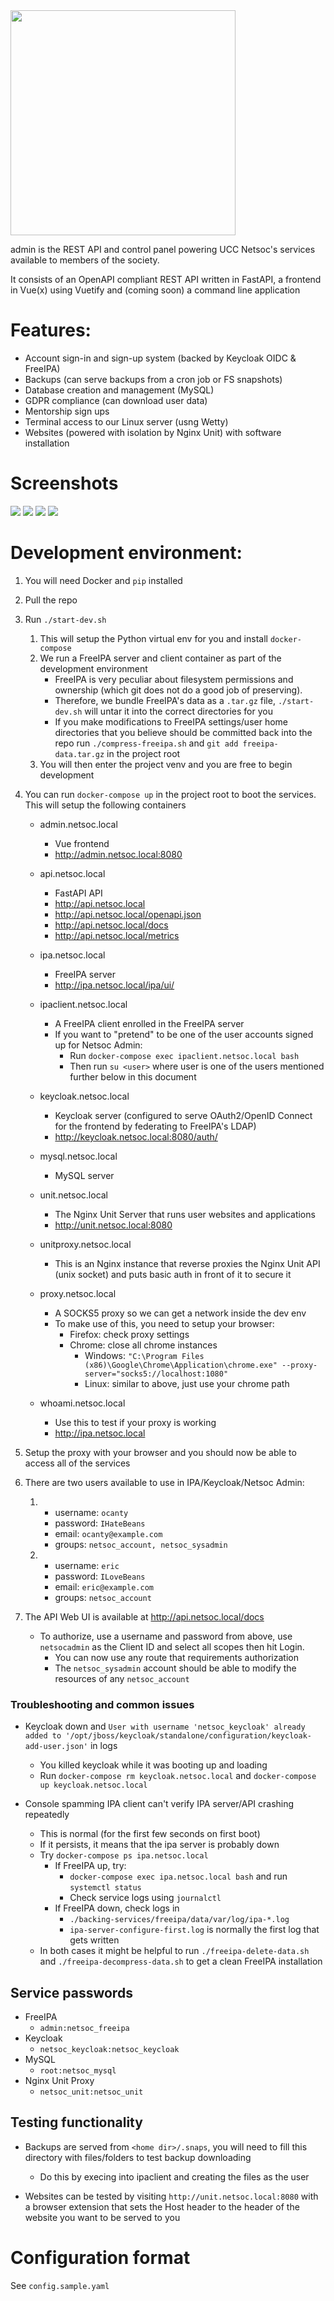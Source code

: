 <img src="ui/src/assets/admin-logo-inverted.svg" width="360"/>

admin is the REST API and control panel powering UCC Netsoc's services available to members of the society.

It consists of an OpenAPI compliant REST API written in FastAPI, a frontend in Vue(x) using Vuetify and (coming soon) a command line application

# Features:
* Account sign-in and sign-up system (backed by Keycloak OIDC & FreeIPA)
* Backups (can serve backups from a cron job or FS snapshots)
* Database creation and management (MySQL)
* GDPR compliance (can download user data)
* Mentorship sign ups
* Terminal access to our Linux server (usng Wetty)
* Websites (powered with isolation by Nginx Unit) with software installation

# Screenshots
![](./screenshots/s1.PNG)
![](./screenshots/s2.PNG)
![](./screenshots/s3.PNG)
![](./screenshots/s4.PNG)

# Development environment:

1. You will need Docker and `pip` installed

1. Pull the repo
1. Run `./start-dev.sh`

    1. This will setup the Python virtual env for you and install `docker-compose`
    1. We run a FreeIPA server and client container as part of the development environment
        * FreeIPA is very peculiar about filesystem permissions and ownership (which git does not do a good job of preserving).
        * Therefore, we bundle FreeIPA's data as a `.tar.gz` file, `./start-dev.sh` will untar it into the correct directories for you
        * If you make modifications to FreeIPA settings/user home directories that you believe should be committed back into the repo run `./compress-freeipa.sh` and `git add freeipa-data.tar.gz` in the project root
    1. You will then enter the project venv and you are free to begin development
1. You can run `docker-compose up` in the project root to boot the services. This will setup the following containers
  
    * admin.netsoc.local
      * Vue frontend
      * http://admin.netsoc.local:8080
    * api.netsoc.local
      * FastAPI API 
      * http://api.netsoc.local
      * http://api.netsoc.local/openapi.json
      * http://api.netsoc.local/docs
      * http://api.netsoc.local/metrics
    * ipa.netsoc.local
      * FreeIPA server
      * http://ipa.netsoc.local/ipa/ui/
    * ipaclient.netsoc.local
      * A FreeIPA client enrolled in the FreeIPA server
      * If you want to "pretend" to be one of the user accounts signed up for Netsoc Admin:
        * Run `docker-compose exec ipaclient.netsoc.local bash`
        * Then run `su <user>` where user is one of the users mentioned further below in this document
    * keycloak.netsoc.local
      * Keycloak server (configured to serve OAuth2/OpenID Connect for the frontend by federating to FreeIPA's LDAP)
      * http://keycloak.netsoc.local:8080/auth/
    * mysql.netsoc.local
      * MySQL server
    * unit.netsoc.local
      * The Nginx Unit Server that runs user websites and applications
      * http://unit.netsoc.local:8080
    * unitproxy.netsoc.local
      * This is an Nginx instance that reverse proxies the Nginx Unit API (unix socket) and puts basic auth in front of it to secure it
    
    * proxy.netsoc.local
      * A SOCKS5 proxy so we can get a network inside the dev env
      * To make use of this, you need to setup your browser:
        * Firefox: check proxy settings
        * Chrome: close all chrome instances
            * Windows: `"C:\Program Files (x86)\Google\Chrome\Application\chrome.exe" --proxy-server="socks5://localhost:1080"`
            * Linux: similar to above, just use your chrome path
    * whoami.netsoc.local
      * Use this to test if your proxy is working
      * http://ipa.netsoc.local
1. Setup the proxy with your browser and you should now be able to access all of the services
1. There are two users available to use in IPA/Keycloak/Netsoc Admin:
    
    1.
        * username: `ocanty`
        * password: `IHateBeans`
        * email: `ocanty@example.com`
        * groups: `netsoc_account, netsoc_sysadmin`
    2.
        * username: `eric`
        * password: `ILoveBeans`
        * email: `eric@example.com`
        * groups: `netsoc_account`
1. The API Web UI is available at http://api.netsoc.local/docs
  
    * To authorize, use a username and password from above, use `netsocadmin` as the Client ID and select all scopes then hit Login.
      * You can now use any route that requirements authorization
      * The `netsoc_sysadmin` account should be able to modify the resources of any `netsoc_account`

### Troubleshooting and common issues

* Keycloak down and  `User with username 'netsoc_keycloak' already added to '/opt/jboss/keycloak/standalone/configuration/keycloak-add-user.json'` in logs
  * You killed keycloak while it was booting up and loading
  * Run `docker-compose rm keycloak.netsoc.local` and `docker-compose up keycloak.netsoc.local`

* Console spamming IPA client can't verify IPA server/API crashing repeatedly
  * This is normal (for the first few seconds on first boot)
  * If it persists, it means that the ipa server is probably down
  * Try `docker-compose ps ipa.netsoc.local`
    * If FreeIPA up, try:
      * `docker-compose exec ipa.netsoc.local bash` and run `systemctl status`
      * Check service logs using `journalctl`
    * If FreeIPA down, check logs in
      * `./backing-services/freeipa/data/var/log/ipa-*.log`
      * `ipa-server-configure-first.log` is normally the first log that gets written
  * In both cases it might be helpful to run `./freeipa-delete-data.sh` and `./freeipa-decompress-data.sh` to get a clean FreeIPA installation



## Service passwords

* FreeIPA
    * `admin:netsoc_freeipa`
* Keycloak
    * `netsoc_keycloak:netsoc_keycloak`
* MySQL
    * `root:netsoc_mysql`
* Nginx Unit Proxy
    * `netsoc_unit:netsoc_unit`

## Testing functionality

* Backups are served from `<home dir>/.snaps`, you will need to fill this directory with files/folders to test backup downloading
  * Do this by execing into ipaclient and creating the files as the user

* Websites can be tested by visiting `http://unit.netsoc.local:8080` with a browser extension that sets the Host header to the header of the website you want to be served to you


# Configuration format

See `config.sample.yaml`

